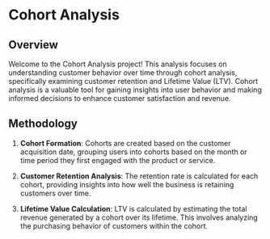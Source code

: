 # Cohort Analysis 

## Overview
Welcome to the Cohort Analysis project! This analysis focuses on understanding customer behavior over time through cohort analysis, specifically examining customer retention and Lifetime Value (LTV). Cohort analysis is a valuable tool for gaining insights into user behavior and making informed decisions to enhance customer satisfaction and revenue.

## Methodology
1. **Cohort Formation**: Cohorts are created based on the customer acquisition date, grouping users into cohorts based on the month or time period they first engaged with the product or service.

2. **Customer Retention Analysis**: The retention rate is calculated for each cohort, providing insights into how well the business is retaining customers over time.

3. **Lifetime Value Calculation**: LTV is calculated by estimating the total revenue generated by a cohort over its lifetime. This involves analyzing the purchasing behavior of customers within the cohort.
